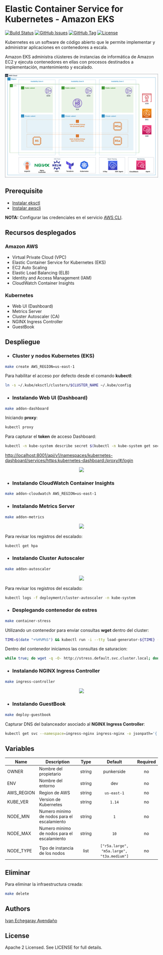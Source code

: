 # Elastic Container Service for Kubernetes - Amazon EKS

[![Build Status](https://travis-ci.org/punkerside/kubernetes-demo.svg?branch=master)](https://travis-ci.org/punkerside/kubernetes-demo)
[![GitHub Issues](https://img.shields.io/github/issues/punkerside/kubernetes-demo.svg)](https://github.com/punkerside/kubernetes-demo/issues)
[![GitHub Tag](https://img.shields.io/github/tag-date/punkerside/kubernetes-demo.svg?style=plastic)](https://github.com/punkerside/kubernetes-demo/tags/)
[![License](https://img.shields.io/badge/License-Apache%202.0-blue.svg)](https://opensource.org/licenses/Apache-2.0)

Kubernetes es un software de código abierto que le permite implementar y administrar aplicaciones en contenedores a escala.

Amazon EKS administra clústeres de instancias de informática de Amazon EC2 y ejecuta contenedores en ellas con procesos destinados a implementación, mantenimiento y escalado.

<p align="center">
  <img src="docs/img/architecture.png">
</p>

## Prerequisite

* [Instalar eksctl](https://eksctl.io/introduction/installation/)
* [Instalar awscli](https://docs.aws.amazon.com/cli/latest/userguide/cli-chap-install.html)

**NOTA:** Configurar las credenciales en el servicio [AWS CLI](https://docs.aws.amazon.com/cli/latest/reference/configure/).

## Recursos desplegados

### Amazon AWS

* Virtual Private Cloud (VPC)
* Elastic Container Service for Kubernetes (EKS)
* EC2 Auto Scaling
* Elastic Load Balancing (ELB)
* Identity and Access Management (IAM)
* CloudWatch Container Insights

### Kubernetes

* Web UI (Dashboard)
* Metrics Server
* Cluster Autoscaler (CA)
* NGINX Ingress Controller
* GuestBook

## Despliegue

* ### Cluster y nodos Kubernetes (EKS)

```bash
make create AWS_REGION=us-east-1
```

Para habilitar el acceso por defecto desde el comando **kubectl**:


```bash
ln -s ~/.kube/eksctl/clusters/$CLUSTER_NAME ~/.kube/config
```

* ### Instalando Web UI (Dashboard)

```bash
make addon-dashboard
```

Iniciando **proxy**:

```bash
kubectl proxy
```

Para capturar el **token** de acceso Dashboard:

```bash
kubectl -n kube-system describe secret $(kubectl -n kube-system get secret | grep eks-admin | awk '{print $1}') | grep "token:"
```

<a href="http://localhost:8001/api/v1/namespaces/kubernetes-dashboard/services/https:kubernetes-dashboard:/proxy/#/login" target="_blank">http://localhost:8001/api/v1/namespaces/kubernetes-dashboard/services/https:kubernetes-dashboard:/proxy/#/login</a>

<p align="center">
  <img src="docs/img/dashboard.png">
</p>

* ### Instalando CloudWatch Container Insights

```bash
make addon-cloudwatch AWS_REGION=us-east-1
```

* ### Instalando Metrics Server

```bash
make addon-metrics
```

<p align="center">
  <img src="docs/img/autoscaling-pods.png">
</p>

Para revisar los registros del escalado:

```bash
kubectl get hpa
```

* ### Instalando Cluster Autoscaler

```bash
make addon-autoscaler
```

<p align="center">
  <img src="docs/img/autoscaling-nodos.png">
</p>

Para revisar los registros del escalado:

```bash
kubectl logs -f deployment/cluster-autoscaler -n kube-system
```

* ### Desplegando contenedor de estres

```bash
make container-stress
```

Utilizando un contenedor para enviar consultas **wget** dentro del cluster:

```bash
TIME=$(date "+%H%M%S") && kubectl run -i --tty load-generator-${TIME} --image=busybox /bin/sh
```

Dentro del contenedor iniciamos las consultas de saturacion:

```bash
while true; do wget -q -O- http://stress.default.svc.cluster.local; done
```

* ### Instalando NGINX Ingress Controller

```bash
make ingress-controller
```
<p align="center">
  <img src="docs/img/ingress.png">
</p>

* ### Instalando GuestBook

```bash
make deploy-guestbook
```

Capturar DNS del balanceador asociado al **NGINX Ingress Controller**:

```bash
kubectl get svc --namespace=ingress-nginx ingress-nginx -o jsonpath='{.status.loadBalancer.ingress[0].hostname}'
```

## Variables

| Name | Description | Type | Default | Required |
|------|-------------|:----:|:-----:|:-----:|
| OWNER | Nombre del propietario | string | punkerside | no |
| ENV | Nombre del entorno | string | dev | no |
| AWS_REGION | Region de AWS | string | `us-east-1` | no |
| KUBE_VER | Version de Kubernetes | string | `1.14` | no |
| NODE_MIN | Numero minimo de nodos para el escalamiento| string | `1` | no |
| NODE_MAX | Numero minimo de nodos para el escalamiento| string | `10` | no |
| NODE_TYPE | Tipo de instancia de los nodos | list | `["r5a.large", "m5a.large", "t3a.medium"]` | no |

## Eliminar

Para eliminar la infraestructura creada:

```bash
make delete
```

## Authors

[Ivan Echegaray Avendaño](https://github.com/punkerside/)

## License

Apache 2 Licensed. See LICENSE for full details.